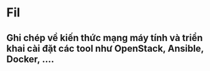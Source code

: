 # Fil
## Ghi chép về kiến thức mạng máy tính và triển khai cài đặt các tool như OpenStack, Ansible, Docker, ....
